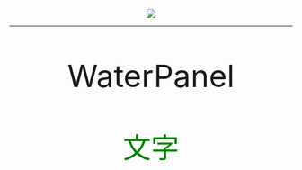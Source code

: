 <p align="center"">
<img src = 'https://s1.328888.xyz/2022/10/11/gvLEX.png'>
</p>
<HR>


<p align="center" style = "font-size:55px;">WaterPanel</p>

<p align="center" style="color:green;font-size:50px;">文字</p>
